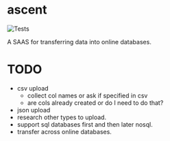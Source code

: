 # ascent
![Tests](https://github.com/Adstefnum/ascent/actions/workflows/tests.yml/badge.svg)

A SAAS for transferring data into online databases.

# TODO 
- csv upload
  - collect col names or ask if specified in csv
  - are cols already created or do I need to do that?
- json upload
- research other types to upload.
- support sql databases first and then later nosql.
- transfer across online databases.

